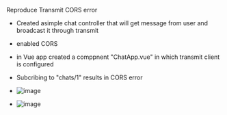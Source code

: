 Reproduce Transmit CORS error

- Created  asimple chat controller that will get message from user and broadcast it through transmit
- enabled CORS
- in Vue app created a comppnent "ChatApp.vue" in which transmit client is configured
- Subcribing to "chats/1" results in CORS error

- ![image](https://github.com/user-attachments/assets/0bd8ba60-05ff-4e56-87ed-7e31ceaf1d7f)

- ![image](https://github.com/user-attachments/assets/cd2fedd2-bdbe-4bea-8066-cb7db25c3979)
